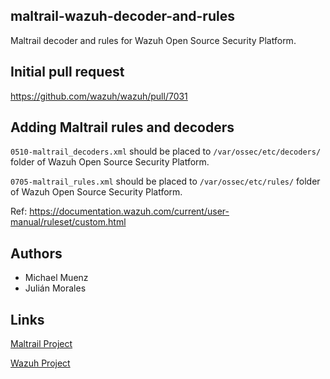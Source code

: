 ## maltrail-wazuh-decoder-and-rules
Maltrail decoder and rules for Wazuh Open Source Security Platform.

## Initial pull request

https://github.com/wazuh/wazuh/pull/7031

## Adding Maltrail rules and decoders

```0510-maltrail_decoders.xml``` should be placed to ```/var/ossec/etc/decoders/``` folder of Wazuh Open Source Security Platform.

```0705-maltrail_rules.xml``` should be placed to ```/var/ossec/etc/rules/``` folder of Wazuh Open Source Security Platform.

Ref: https://documentation.wazuh.com/current/user-manual/ruleset/custom.html

## Authors

* Michael Muenz
* Julián Morales

## Links

[Maltrail Project](https://github.com/stamparm/maltrail)

[Wazuh Project](https://github.com/wazuh/wazuh)
